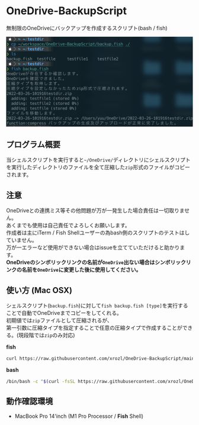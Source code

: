 # OneDrive-BackupScript
無制限のOneDriveにバックアップを作成するスクリプト(bash / fish)  

![](https://github.com/xrozl/OneDrive-BackupScript/blob/main/sample.jpeg?raw=true)

## プログラム概要  
当シェルスクリプトを実行すると`~/OneDrive/`ディレクトリにシェルスクリプトを実行したディレクトリのファイルを全て圧縮した`zip`形式のファイルがコピーされます。  

## 注意  
OneDriveとの連携ミス等その他問題が万が一発生した場合責任は一切取りません。  
あくまでも使用は自己責任でよろしくお願いします。  
作成者は主にiTerm / Fish Shellユーザーの為bash側のスクリプトのテストはしていません。  
万が一エラーなど使用ができない場合はissueを立てていただけると助かります。  
**OneDriveのシンボリックリンクの名前が`OneDrive`出ない場合はシンボリックリンクの名前を`OneDrive`に変更した後に使用してください。**  

## 使い方 (Mac OSX)  

シェルスクリプト(`backup.fish`)に対して`fish backup.fish [type]`を実行することで自動でOneDriveまでコピーをしてくれる。  
初期値では`zip`ファイルとして圧縮されるが、  
第一引数に圧縮タイプを指定することで任意の圧縮タイプで作成することができる。(現段階では`zip`のみ対応)  

**fish**  
```bash  
curl https://raw.githubusercontent.com/xrozl/OneDrive-BackupScript/main/backup.fish && fish backup.fish  
```  
**bash**  
```bash  
/bin/bash -c "$(curl -fsSL https://raw.githubusercontent.com/xrozl/OneDrive-BackupScript/main/backup.sh  
```  

## 動作確認環境  
- MacBook Pro 14'inch (M1 Pro Processor / **Fish** Shell)  